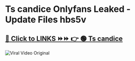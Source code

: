 
 # Ts candice Onlyfans Leaked - Update Files hbs5v

## <h2><a href="https://clipsfans.com/Ts_candice&ref=git">🔗 Click to LINKS ⏩⏩ 👉 🟢 Ts candice </a></h2>

<a href="https://clipsfans.com/Ts_candice&ref=git" rel="nofollow" data-target="animated-image.originalLink"><img src="https://i.ibb.co.com/xMMVF88/686577567.gif" alt="Viral Video Original" style="max-width: 100%; display: inline-block;" data-target="animated-image.originalImage"></a>

